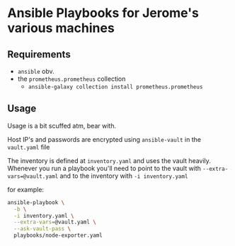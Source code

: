 # Ansible Playbooks for Jerome's various machines

## Requirements

* `ansible` obv.
* the `prometheus.prometheus` collection
  * `ansible-galaxy collection install prometheus.prometheus`

## Usage

Usage is a bit scuffed atm, bear with. 

Host IP's and passwords are encrypted using `ansible-vault` in the `vault.yaml` file

The inventory is defined at `inventory.yaml` and uses the vault heavily. Whenever you run a playbook you'll need to point to the vault with `--extra-vars=@vault.yaml` and to the inventory with `-i inventory.yaml`

for example:

```sh
ansible-playbook \
  -b \
  -i inventory.yaml \
  --extra-vars=@vault.yaml \
  --ask-vault-pass \
  playbooks/node-exporter.yaml
```
